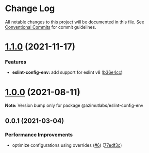 # Change Log

All notable changes to this project will be documented in this file.
See [Conventional Commits](https://conventionalcommits.org) for commit guidelines.

# [1.1.0](https://github.com/azimutlabs/eslint/compare/@azimutlabs/eslint-config-env@1.0.0...@azimutlabs/eslint-config-env@1.1.0) (2021-11-17)


### Features

* **eslint-config-env:** add support for eslint v8 ([b36e4cc](https://github.com/azimutlabs/eslint/commit/b36e4cc710dd2b6f0dfa7d9e6489d484aea6c3c6))





# [1.0.0](https://github.com/azimutlabs/eslint/compare/@azimutlabs/eslint-config-env@0.0.1...@azimutlabs/eslint-config-env@1.0.0) (2021-08-11)

**Note:** Version bump only for package @azimutlabs/eslint-config-env





## 0.0.1 (2021-03-04)


### Performance Improvements

* optimize configurations using overrides ([#6](https://github.com/azimutlabs/eslint/issues/6)) ([77edf3c](https://github.com/azimutlabs/eslint/commit/77edf3cfe33e2afb499c5fd26813a0e09dafd110))
